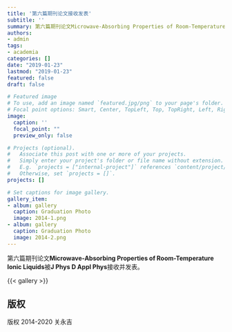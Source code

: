 ```yaml
---
title: '第六篇期刊论文接收发表'
subtitle: ''
summary: 第六篇期刊论文Microwave-Absorbing Properties of Room-Temperature Ionic Liquids被J Phys D Appl Phys接收并发表。
authors:
- admin
tags:
- academia
categories: []
date: "2019-01-23"
lastmod: "2019-01-23"
featured: false
draft: false

# Featured image
# To use, add an image named `featured.jpg/png` to your page's folder.
# Focal point options: Smart, Center, TopLeft, Top, TopRight, Left, Right, BottomLeft, Bottom, BottomRight
image:
  caption: ''
  focal_point: ""
  preview_only: false

# Projects (optional).
#   Associate this post with one or more of your projects.
#   Simply enter your project's folder or file name without extension.
#   E.g. `projects = ["internal-project"]` references `content/project/deep-learning/index.md`.
#   Otherwise, set `projects = []`.
projects: []

# Set captions for image gallery.
gallery_item:
- album: gallery
  caption: Graduation Photo
  image: 2014-1.png
- album: gallery
  caption: Graduation Photo
  image: 2014-2.png
---
```


第六篇期刊论文**Microwave-Absorbing Properties of Room-Temperature Ionic Liquids**被**J Phys D Appl Phys**接收并发表。

{{< gallery >}}

## 版权

版权 2014-2020 关永吉


